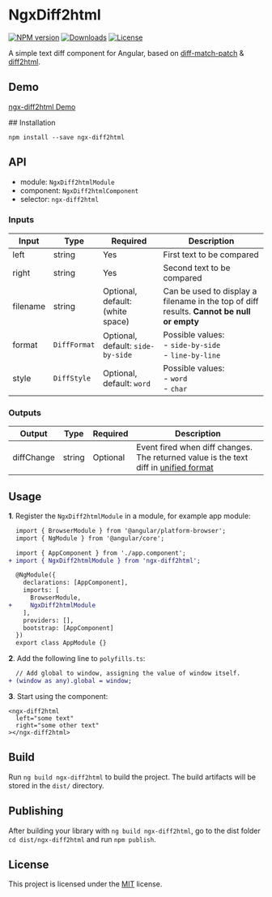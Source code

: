 # NgxDiff2html

[![NPM version](https://img.shields.io/npm/v/ngx-diff2html)](https://www.npmjs.com/package/ngx-diff2html)
[![Downloads](https://img.shields.io/npm/dt/ngx-diff2html)](https://npmjs.org/package/ngx-diff2html)
[![License](https://img.shields.io/npm/l/ngx-diff2html)](LICENSE)

A simple text diff component for Angular, based on [diff-match-patch](https://github.com/google/diff-match-patch) & [diff2html](https://github.com/rtfpessoa/diff2html).

## Demo

[ngx-diff2html Demo](https://axel-dev.github.io/ngx-diff2html)

## Installation

```
npm install --save ngx-diff2html
```

## API

- module: `NgxDiff2htmlModule`
- component: `NgxDiff2htmlComponent`
- selector: `ngx-diff2html`

### Inputs

| Input                | Type              | Required                             | Description
| -------------------- | ----------------- | ------------------------------------ | --------------------------
| left                 | string            | Yes                                  | First text to be compared
| right                | string            | Yes                                  | Second text to be compared
| filename             | string            | Optional, default: ` ` (white space) | Can be used to display a filename in the top of diff results. **Cannot be null or empty**
| format               | `DiffFormat`      | Optional, default: `side-by-side`    | Possible values:<br> - `side-by-side`<br> - `line-by-line`
| style                | `DiffStyle`       | Optional, default: `word`            | Possible values:<br> - `word`<br> - `char`

### Outputs

| Output               | Type              | Required                             | Description
| -------------------- | ----------------- | ------------------------------------ | --------------------------
| diffChange           | string            | Optional                             | Event fired when diff changes. The returned value is the text diff in [unified format](http://fileformats.archiveteam.org/wiki/Unified_diff)

## Usage

**1**. Register the `NgxDiff2htmlModule` in a module, for example app module:

```diff
  import { BrowserModule } from '@angular/platform-browser';
  import { NgModule } from '@angular/core';

  import { AppComponent } from './app.component';
+ import { NgxDiff2htmlModule } from 'ngx-diff2html';

  @NgModule({
    declarations: [AppComponent],
    imports: [
      BrowserModule,
+     NgxDiff2htmlModule
    ],
    providers: [],
    bootstrap: [AppComponent]
  })
  export class AppModule {}
```

**2**. Add the following line to `polyfills.ts`:

```diff
  // Add global to window, assigning the value of window itself.
+ (window as any).global = window;
```

**3**. Start using the component:

```
<ngx-diff2html
  left="some text"
  right="some other text"
></ngx-diff2html>
```

## Build

Run `ng build ngx-diff2html` to build the project. The build artifacts will be stored in the `dist/` directory.

## Publishing

After building your library with `ng build ngx-diff2html`, go to the dist folder `cd dist/ngx-diff2html` and run `npm publish`.

## License

This project is licensed under the [MIT](LICENSE) license.

